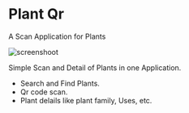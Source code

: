 # Plant Qr

A Scan Application for Plants

![screenshoot](https://user-images.githubusercontent.com/52662412/145946725-42e843f8-5a93-4a15-9287-49dba5af04fd.jpeg)

Simple Scan and Detail of Plants in one Application.
 - Search and Find Plants.
 - Qr code scan.
 - Plant delails like plant family, Uses, etc.
 
